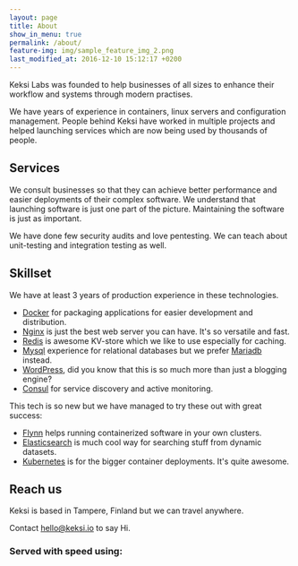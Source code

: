 ```yaml
---
layout: page
title: About
show_in_menu: true
permalink: /about/
feature-img: img/sample_feature_img_2.png
last_modified_at: 2016-12-10 15:12:17 +0200
---
```


Keksi Labs was founded to help businesses of all sizes to enhance their workflow and systems through modern practises.

We have years of experience in containers, linux servers and configuration management. People behind Keksi have worked in multiple projects and helped launching services which are now being used by thousands of people.

## Services

We consult businesses so that they can achieve better performance and easier deployments of their complex software. We understand that launching software is just one part of the picture. Maintaining the software is just as important.

We have done few security audits and love pentesting. We can teach about unit-testing and integration testing as well.

## Skillset
We have at least 3 years of production experience in these technologies.

* [Docker](https://www.docker.com/) for packaging applications for easier development and distribution.
* [Nginx](https://www.nginx.com/resources/wiki/) is just the best web server you can have. It's so versatile and fast.
* [Redis](https://redis.io/) is awesome KV-store which we like to use especially for caching.
* [Mysql](https://www.mysql.com/) experience for relational databases but we prefer [Mariadb](https://mariadb.org/) instead.
* [WordPress](https://wordpress.org/), did you know that this is so much more than just a blogging engine?
* [Consul](https://www.consul.io/) for service discovery and active monitoring.

This tech is so new but we have managed to try these out with great success:

* [Flynn](https://flynn.io/) helps running containerized software in your own clusters.
* [Elasticsearch](https://www.elastic.co/products/elasticsearch) is much cool way for searching stuff from dynamic datasets.
* [Kubernetes](http://kubernetes.io/) is for the bigger container deployments. It's quite awesome.

## Reach us

Keksi is based in Tampere, Finland but we can travel anywhere.

Contact [hello@keksi.io](hello@keksi.io) to say Hi.

### Served with speed using:
<script data-cfbadgetype="a" data-cfbadgeskin="dkgray" type="text/javascript">
//<![CDATA[
try{window.CloudFlare||function(){var a=window.document,b=a.createElement("script"),a=a.getElementsByTagName("script")[0];window.CloudFlare=[];b.type="text/javascript";b.async=!0;b.src="//ajax.cloudflare.com/cdn-cgi/nexp/cloudflare.js";a.parentNode.insertBefore(b,a)}(),CloudFlare.push(function(a){a(["cloudflare/badge"])})}catch(e$$5){try{console.error("CloudFlare badge code could not be loaded. "+e$$5.message)}catch(e$$6){}};
//]]>
</script>

